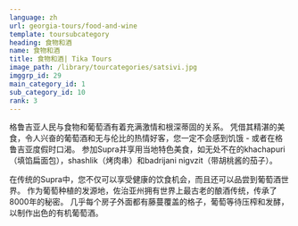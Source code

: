 ```yaml
---
language: zh
url: georgia-tours/food-and-wine
template: toursubcategory
heading: 食物和酒
name: 食物和酒
title: 食物和酒| Tika Tours
image_path: /library/tourcategories/satsivi.jpg
imggrp_id: 29
main_category_id: 1
sub_category_id: 10
rank: 3
---
```

<div class="row content-row"><!-- 1553 (2)-->
<div class="col-xs-12 col-sm-6 col-md-6"><!-- 2090 -->

格鲁吉亚人民与食物和葡萄酒有着充满激情和根深蒂固的关系。 凭借其精湛的美食，令人兴奋的葡萄酒和无与伦比的热情好客，您一定不会感到饥饿 \- 或者在格鲁吉亚度假时口渴。
参加Supra并享用当地特色美食，如无处不在的khachapuri（填馅扁面包），shashlik（烤肉串）和badrijani nigvzit（带胡桃酱的茄子）。

</div>

<div class="col-xs-12 col-sm-6 col-md-6"><!-- 2091 -->

在传统的Supra中，您不仅可以享受健康的饮食机会，而且还可以品尝到葡萄酒世界。 作为葡萄种植的发源地，佐治亚州拥有世界上最古老的酿酒传统，传承了8000年的秘密。
几乎每个房子外面都有藤蔓覆盖的格子，葡萄等待压榨和发酵，以制作出色的有机葡萄酒。

</div>

</div>

